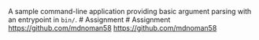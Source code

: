 A sample command-line application providing basic argument parsing with an entrypoint in `bin/`.
#   A s s i g n m e n t 
 
 #   A s s i g n m e n t 
 
 https://github.com/mdnoman58
https://github.com/mdnoman58
